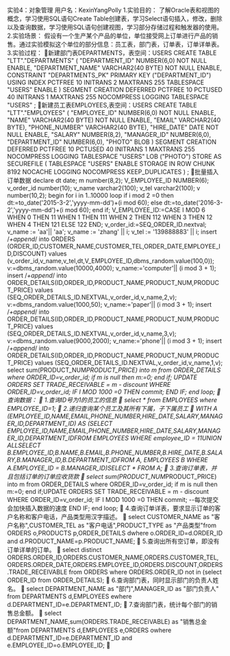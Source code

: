 实验4：对象管理
用户名：KexinYangPolly
1.实验目的：
了解Oracle表和视图的概念，学习使用SQL语句Create Table创建表，学习Select语句插入，修改，删除以及查询数据，学习使用SQL语句创建视图，学习部分存储过程和触发器的使用。
2.实验场景：
假设有一个生产某个产品的单位，单位接受网上订单进行产品的销售。通过实验模拟这个单位的部分信息：员工表，部门表，订单表，订单详单表。
3.实验过程：
新建部门表DEPARTMENTS，表空间：USERS
  CREATE TABLE "LTT"."DEPARTMENTS" 
   (	"DEPARTMENT_ID" NUMBER(6,0) NOT NULL ENABLE, 
	"DEPARTMENT_NAME" VARCHAR2(40 BYTE) NOT NULL ENABLE, 
	 CONSTRAINT "DEPARTMENTS_PK" PRIMARY KEY ("DEPARTMENT_ID")
  USING INDEX PCTFREE 10 INITRANS 2 MAXTRANS 255 
  TABLESPACE "USERS"  ENABLE
   ) SEGMENT CREATION DEFERRED 
  PCTFREE 10 PCTUSED 40 INITRANS 1 MAXTRANS 255 
 NOCOMPRESS LOGGING
  TABLESPACE "USERS" ;
新建员工表EMPLOYEES,表空间：USERS
CREATE TABLE "LTT"."EMPLOYEES" 
   (	"EMPLOYEE_ID" NUMBER(6,0) NOT NULL ENABLE, 
	"NAME" VARCHAR2(40 BYTE) NOT NULL ENABLE, 
	"EMAIL" VARCHAR2(40 BYTE), 
	"PHONE_NUMBER" VARCHAR2(40 BYTE), 
	"HIRE_DATE" DATE NOT NULL ENABLE, 
	"SALARY" NUMBER(8,2), 
	"MANAGER_ID" NUMBER(6,0), 
	"DEPARTMENT_ID" NUMBER(6,0), 
	"PHOTO" BLOB
   ) SEGMENT CREATION DEFERRED 
  PCTFREE 10 PCTUSED 40 INITRANS 1 MAXTRANS 255 
 NOCOMPRESS LOGGING
  TABLESPACE "USERS" 
 LOB ("PHOTO") STORE AS SECUREFILE (
  TABLESPACE "USERS" ENABLE STORAGE IN ROW CHUNK 8192
  NOCACHE LOGGING  NOCOMPRESS  KEEP_DUPLICATES ) ;
批量插入订单数据
declare
  dt date;
  m number(8,2);
  V_EMPLOYEE_ID NUMBER(6);
  v_order_id number(10);
  v_name varchar2(100);
  v_tel varchar2(100);
  v number(10,2);
begin
  for i in 1..10000
  loop
    if i mod 2 =0 then
      dt:=to_date('2015-3-2','yyyy-mm-dd')+(i mod 60);
    else
      dt:=to_date('2016-3-2','yyyy-mm-dd')+(i mod 60);
    end if;
    V_EMPLOYEE_ID:=CASE I MOD 6 WHEN 0 THEN 11 WHEN 1 THEN 111 WHEN 2 THEN 112
                                WHEN 3 THEN 12 WHEN 4 THEN 121 ELSE 122 END;
    v_order_id:=SEQ_ORDER_ID.nextval;
    v_name := 'aa'|| 'aa';
    v_name := 'zhang' || i;
    v_tel := '139888883' || i;
    insert /*+append*/ into ORDERS (ORDER_ID,CUSTOMER_NAME,CUSTOMER_TEL,ORDER_DATE,EMPLOYEE_ID,DISCOUNT)
      values (v_order_id,v_name,v_tel,dt,V_EMPLOYEE_ID,dbms_random.value(100,0));
    v:=dbms_random.value(10000,4000);
    v_name:='computer'|| (i mod 3 + 1);
    insert /*+append*/ into ORDER_DETAILS(ID,ORDER_ID,PRODUCT_NAME,PRODUCT_NUM,PRODUCT_PRICE)
      values (SEQ_ORDER_DETAILS_ID.NEXTVAL,v_order_id,v_name,2,v);
    v:=dbms_random.value(1000,50);
    v_name:='paper'|| (i mod 3 + 1);
    insert /*+append*/ into ORDER_DETAILS(ID,ORDER_ID,PRODUCT_NAME,PRODUCT_NUM,PRODUCT_PRICE)
      values (SEQ_ORDER_DETAILS_ID.NEXTVAL,v_order_id,v_name,3,v);
    v:=dbms_random.value(9000,2000);
    v_name:='phone'|| (i mod 3 + 1);
    insert /*+append*/ into ORDER_DETAILS(ID,ORDER_ID,PRODUCT_NAME,PRODUCT_NUM,PRODUCT_PRICE)
      values (SEQ_ORDER_DETAILS_ID.NEXTVAL,v_order_id,v_name,1,v);
    select sum(PRODUCT_NUM*PRODUCT_PRICE) into m from ORDER_DETAILS where ORDER_ID=v_order_id;
    if m is null then
     m:=0;
    end if;
    UPDATE ORDERS SET TRADE_RECEIVABLE = m - discount WHERE ORDER_ID=v_order_id;
    IF I MOD 1000 =0 THEN
      commit;
    END IF;
  end loop;

查询数据：

1.查询ID号为1的员工的信息

select * from EMPLOYEES where  EMPLOYEE_ID=1;

2.递归查询某个员工及其所有下属，子下属员工

WITH A (EMPLOYEE_ID,NAME,EMAIL,PHONE_NUMBER,HIRE_DATE,SALARY,MANAGER_ID,DEPARTMENT_ID) AS
(SELECT EMPLOYEE_ID,NAME,EMAIL,PHONE_NUMBER,HIRE_DATE,SALARY,MANAGER_ID,DEPARTMENT_IDFROM EMPLOYEES WHERE employee_ID = 11UNION ALLSELECT B.EMPLOYEE_ID,B.NAME,B.EMAIL,B.PHONE_NUMBER,B.HIRE_DATE,B.SALARY,B.MANAGER_ID,B.DEPARTMENT_IDFROM A, EMPLOYEES B WHERE A.EMPLOYEE_ID = B.MANAGER_ID)SELECT * FROM A;

3.查询订单表，并且包括订单的订单应收货款

select sum(PRODUCT_NUM*PRODUCT_PRICE) into m from ORDER_DETAILS where ORDER_ID=v_order_id;
if m is null then
 m:=0;
end if;UPDATE ORDERS SET TRADE_RECEIVABLE = m - discount WHERE ORDER_ID=v_order_id;
IF I MOD 1000 =0 THEN
  commit; --每次提交会加快插入数据的速度
END IF;
end loop;

4.查询订单详表，要求显示订单的客户名称和客户电话，产品类型用汉字描述。

select CUSTOMER_NAME as "客户名称",CUSTOMER_TEL as "客户电话",PRODUCT_TYPE as "产品类型"from ORDERS o,PRODUCTS p,ORDER_DETAILS dwhere o.ORDER_ID=d.ORDER_ID and d.PRODUCT_NAME=p.PRODUCT_NAME;

5.查询出所有空订单，即没有订单详单的订单。

 select distinct         ORDERS.ORDER_ID,ORDERS.CUSTOMER_NAME,ORDERS.CUSTOMER_TEL,ORDERS.ORDER_DATE,ORDERS.EMPLOYEE_ID,ORDERS.DISCOUNT,ORDERS.TRADE_RECEIVABLE from ORDERS where ORDERS.ORDER_ID not in (select ORDER_ID from ORDER_DETAILS);

6.查询部门表，同时显示部门的负责人姓名。

select DEPARTMENT_NAME as "部门",MANAGER_ID as "部门负责人" from DEPARTMENTS d,EMPLOYEES ewhere d.DEPARTMENT_ID=e.DEPARTMENT_ID;

7.查询部门表，统计每个部门的销售总金额。

 select DEPARTMENT_NAME,sum(ORDERS.TRADE_RECEIVABLE) as "销售总金额"from DEPARTMENTS d,EMPLOYEES e,ORDERS owhere d.DEPARTMENT_ID=e.DEPARTMENT_ID and e.EMPLOYEE_ID=o.EMPLOYEE_ID;




